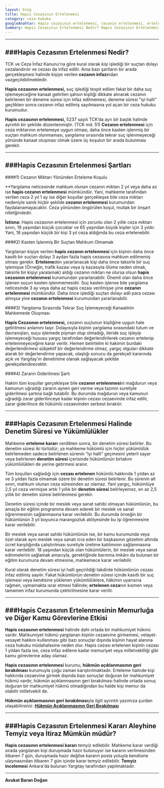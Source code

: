 ```yaml
---
layout: blog
title: Hapis Cezasının Ertelenmesi
category: ceza-hukuku
googleAnahtar: Hapis cezasının ertelenmesi, cezanın ertelenmesi, erteleme kararı, infazın ertelenmesi, erteleme şartları koşulları, denetim süresi, ceza avukatı, avukat, ceza avukatı arıyorum istanbul, Bakırköy Ceza avukatı Baran Doğan
Summary: Hapis Cezasının Ertelenmesi Nedir? Hapis Cezasının Ertelenmesi Şartları, Hapis Cezasının Ertelenmesi Halinde Denetim Süresi ve Yükümlülükler, Hapis Cezasının Ertelenmesinin Memurluğa  ve Diğer Kamu Görevlerine Etkisi, Hapis Cezasının Ertelenmesi Kararı Aleyhine Temyiz veya İtiraz Mümkün müdür?
---
```

---

###Hapis Cezasının Ertelenmesi Nedir? 
---

TCK ve Ceza İnfaz Kanunu'na göre kural olarak kişi işlediği bir suçtan dolayı cezalandırılır ve cezası da infaz edilir. Ama bazı şartların bir arada gerçekleşmesi halinde kişiye verilen **cezanın infazı**ndan vazgeçilebilmektedir. 

**Hapis cezasının ertelenmesi,** suç işlediği tespit edilen fakat bir daha suç işlemeyeceğine kanaat getirilen şahsın kişiliği dikkate alınarak cezanın belirlenen bir deneme süresi için infaz edilmemesi, deneme süresi “iyi halli” geçtikten sonra cezanın infaz edilmiş sayılmasına yol açan bir ceza hukuku kurumudur.

**Hapis cezasının ertelenmesi,** 5237 sayılı TCK’da ayrı bir başlık halinde ayrıntılı bir  şekilde düzenlenmiştir. (TCK  md. 51) **Cezanın ertelenmesi** için ceza miktarının ertelemeye uygun olması, daha önce kasten işlenmiş bir suçtan mahkum olunmaması, yargılama sırasında tekrar suç işlenmeyeceği yönünde kanaat oluşması olmak üzere üç koşulun bir arada bulunması gerekir.

--- 

###Hapis Cezasının Ertelenmesi Şartları
---

####1) Cezanın Miktarı Yönünden Erteleme Koşulu

**Yargılama neticesinde mahkum olunan cezanın miktarı 2 yıl veya daha az ise **hapis cezanın ertelenmesi** mümkündür. Yani, mahkeme tarafından verilen ceza 2 yıl 1 ay ise diğer koşullar gerçekleşse bile ceza miktarı nedeniyle sanık hiçbir şekilde **cezanın ertelenmesi** kurumundan faydalanamayacaktır. Ceza yönünden öngörülen koşul, mutlak bir önşart niteliğindedir.

**İstisna:** Hapis cezasının ertelenmesi için zorunlu olan 2 yıllık ceza miktarı sınırı, 18 yaşından küçük çocuklar ve 65 yaşından büyük kişiler için 3 yıldır. Yani, 18 yaşından küçük bir kişi 3 yıl ceza aldığında bu ceza ertelenebilir.

####2) Kasten İşlenmiş Bir Suçtan Mahkum Olmamak

Yargılanan kişiye verilen **hapis cezanın ertelenmesi** için kişinin daha önce kasıtlı bir suçtan dolayı 3 aydan fazla hapis cezasına mahkum edilmemiş olması gerekir. **Erteleme**den yararlanacak kişi daha önce taksirle bir suç işlemişse (Örneğin, trafik kazası veya iş kazasıyla ölüme neden olmak, taksirle bir kişiyi yaralamak) aldığı cezanın miktarı ne olursa olsun **hapis cezasının ertelenmesi** kurumundan yararlanabilir. Önemli olan daha önce işlenen suçun kasten işlenmemesidir. Suç kasten işlense bile yargılama neticesinde 3 ay veya daha az hapis cezası verilmişse yine **cezanın ertelenmesi** mümkündür. Daha önce işlediği suçtan dolayı adli para cezası almışsa yine **cezanın ertelenmesi** kurumundan yararlanabilir.

####3) Yargılama Sırasında Tekrar Suç İşlemeyeceği Kanaatinin Mahkemede Oluşması

**Hapis Cezasının ertelenmesi,** cezanın suçlunun kişiliğine uygun hale getirilmesi anlamını taşır. Dolayısıyla kişinin yargılama sırasındaki tutum ve davranışları, suçu işlemede pişman olup olmadığı, ileride suç işleyip işlemeyeceği hususu yargıç tarafından değerlendirilerek cezanın ertelenip ertelenmeyeceğine karar verilir. Hemen belirtelim ki hakimin burdaki değerlendirmesi sübjektif bir değerlendirme olmaz, yargıç olguları dikkate alarak bir değerlendirme yapacak, ulaştığı sonucu da gerekçeli kararında açık ve  Yargıtay’ın denetimine olanak sağlayacak şekilde gerekçelendirecektir.

####4) Zararın Giderilmesi Şartı

Hakim tüm koşullar gerçekleşse bile **cezanın ertelenmesi**ni mağdurun veya kamunun uğradığı zararın aynen geri verme veya tazmin suretiyle giderilmesi şartına bağlı tutabilir. Bu durumda mağdurun veya kamunun uğradığı zarar giderilinceye kadar kişinin cezası cezaevinde infaz edilir, zarar giderilince de hükümlü cezaevinden serbest bırakılır.

---

###Hapis Cezasının Ertelenmesi Halinde Denetim Süresi ve Yükümlülükler
---

Mahkeme **erteleme kararı** verdikten sonra, bir denetim süresi belirler. Bu denetim süresi iki türlüdür; ya mahkeme hükümlü için hiçbir yükümlülük belirlemeden sadece belirlenen sürenin “iyi halli” geçmesini yeterli sayar veya belirlenen **denetim süresi** içerisinde hükümlünün birtakım yükümlülükleri de yerine getirmesi aranır. 

Tüm koşulları sağladığı için **cezası ertelenen** hükümlü hakkında 1 yıldan az ve 3 yıldan fazla olmamak üzere bir denetim süresi belirlenir. Bu sürenin alt sınırı, mahkum olunan ceza süresinden az olamaz. Yani yargıç, hükümlüye 2,5 yıl ceza vermişse artık 1 yıllık bir **denetim süresi** belirleyemez, en az 2,5 yıllık bir denetim süresi belirlenmesi gerekir.

Denetim süresi içinde bir meslek veya sanat sahibi olmayan hükümlünün, bu amaçla bir eğitim programına devam ederek bir meslek ve sanat öğrenmesinin sağlanmasına karar verilebilir. Bu durumda örneğin bir hükümlünün 3 yıl boyunca marangozluk atölyesinde bu işi öğrenmesine karar verilebilir.

Bir meslek veya sanat sahibi hükümlünün ise, bir kamu kurumunda veya özel olarak aynı meslek veya sanatı icra eden bir başkasının gözetimi altında ücret karşılığında çalıştırılması suretiyle üretime katılımının sağlanmasına karar verilebilir.
18 yaşından küçük olan hükümlülerin, bir meslek veya sanat edinmelerini sağlamak amacıyla, gerektiğinde barınma imkânı da bulunan bir eğitim kurumuna devam etmesine, mahkemece karar verilebilir.

Kural olarak denetim süresi iyi halli geçirildiği takdirde hükümlünün cezası infaz edilmiş sayılır. Fakat hükümlünün denetim süresi içinde kasıtlı bir suç işlemesi veya kendisine yüklenen yükümlülüklere, hâkimin uyarısına rağmen, uymamakta ısrar etmesi hâlinde; **ertelenen ceza**nın kısmen veya tamamen infaz kurumunda çektirilmesine karar verilir.

---

###Hapis Cezasının Ertelenmesinin Memurluğa  ve Diğer Kamu Görevlerine Etkisi
---

**Hapis cezasının ertelenmesi** halinde dahi ortada bir mahkumiyet hükmü vardır. Mahkumiyet hükmü yargılanan kişinin cezaevine girmemesi, velayet-vesayet hakkını kullanması gibi bazı sonuçlar dışında kişinin hayat alanına ceza hukuku müdahalesine neden olur. Hapis cezası ertelenen kişinin cezası 1 yıldan fazla ise, ceza infaz edilene kadar memuriyet veya milletvekilliği gibi kamu görevlerine aday olamaz.

**Hapis cezasının ertelenmesi** kurumu, **hükmün açıklanmasının geri bırakılması** kurumuyla çoğu zaman karıştırılmaktadır. Erteleme halinde kişi hakkında cezaevine girmek dışında bazı sonuçlar doğuran bir mahkumiyet hükmü vardır, hükmün açıklanmasının geri bırakılması halinde ortada sonuç doğuran bir mahkumiyet hükmü olmadığından bu halde kişi memur da olabilir milletvekili de. 

**Hükmün açıklanmasının geri bırakılması**yla ilgili ayrıntılı yazımıza şurdan ulaşabilirsiniz: [**Hükmün Açıklanmasının Geri Bırakılması**](http://barandogan.av.tr/blog/ceza-hukuku/hukmun-aciklanmasinin-geri-birakilmasi.html)

---

###Hapis Cezasının Ertelenmesi Kararı Aleyhine Temyiz veya İtiraz Mümkün müdür?
---

**Hapis cezasının ertelenmesi kararı** temyiz edilebilir. Mahkeme karar verdiği sırada yargılanan kişi duruşmada hazır bulunuyor ise kararın verilmesinden itibaren 7 gün, duruşmada hazır değilse kararın posta yoluyla kendisine ulaşmasından itibaren 7 gün içinde karar temyiz edilebilir. **Temyiz incelemesi** Ankara'da bulunan Yargıtay tarafından yapılmaktadır.

---

**Avukat Baran Doğan**
